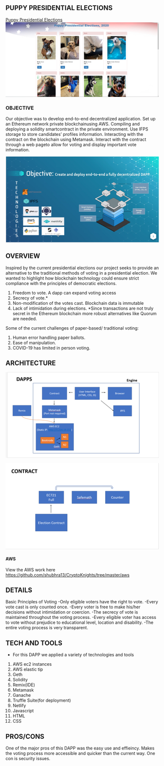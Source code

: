 ## PUPPY PRESIDENTIAL ELECTIONS 


[Puppy Presidential Elections](https://pup-elections.netlify.app/)    
![websitehomepage](images/puppyelectionshomepagescreenshot.PNG)
### OBJECTIVE

Our objective was to develop end-to-end  decentralized application.
Set up an Ethereum network private blockchainusing AWS.
Compiling and deploying a solidity smartcontract in the private environment.
Use IFPS storage to store candidates’ profiles information.
Interacting with the contract on the blockchain using Metamask.
Interact with the contract through a web pageto allow for voting and display important vote information.




![OBJECTIVES](images/slide_show_objectives_with_graphics.PNG)


## OVERVIEW
Inspired by the current presidential elections our project seeks to provide an alternative to the traditional methods of voting in a presidential election. 
We wanted to highlight how blockchain technology could ensure strict compliance with the principles of democratic elections.
1. Freedom to vote.
A dapp can expand voting access
2. Secrecy of vote.*
3. Non-modification of the votes cast.
Blockchain data is immutable
4. Lack of intimidation during elections.
        *Since transactions are not truly secret in the Ethereum blockchain more robust alternatives like Quorum are needed.

Some of the current challenges of paper-based/ traditional voting:
1. Human error handling paper ballots.
2. Ease of manipulation.
3. COVID-19 has limited in person voting.





## ARCHITECTURE 

![dapps](images/correct_DAPPS.PNG)


![contract](images/corrected_contract.PNG)



#### AWS

View the AWS work here https://github.com/shubhra13/CryptoKnights/tree/master/aws


## DETAILS

Basic Principles of Voting
    -Only eligible voters have the right to vote.
    -Every vote cast is only counted once.
    -Every voter is free to make his/her decisions without intimidation or coercion.
    -The secrecy of vote is maintained throughout the voting process.
    -Every eligible voter has access to vote without prejudice to educational level, location and disability.
    -The entire voting process is very transparent.



## TECH AND TOOLS
- For this DAPP we applied a variety of technologies and tools 
1. AWS ec2 instances
2. AWS elastic tip
3. Geth
4. Solidity
5. Remix(IDE)
6. Metamask
7. Ganache
8. Truffle Suite(for deployment)
9. Netlify
10. Javascript
11. HTML
12. CSS



## PROS/CONS
One of the major pros of this DAPP was the easy use and effieincy. Makes the voting process more accessible and quicker than the current way. 
One con is security issues. 










